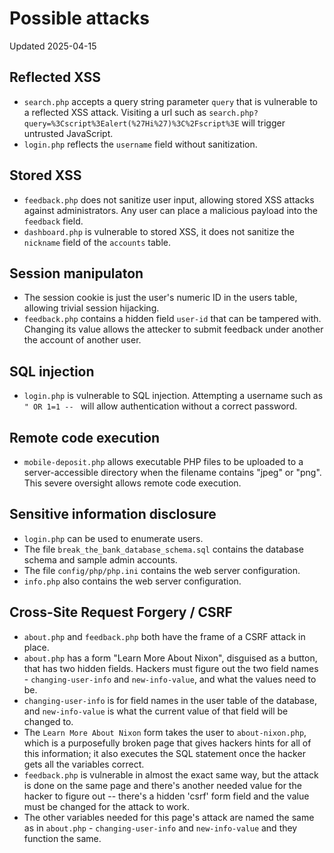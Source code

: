 # Possible attacks
Updated 2025-04-15

## Reflected XSS
* `search.php` accepts a query string parameter `query` that is vulnerable to a reflected XSS attack. Visiting a url such as `search.php?query=%3Cscript%3Ealert(%27Hi%27)%3C%2Fscript%3E` will trigger untrusted JavaScript.
* `login.php` reflects the `username` field without sanitization.

## Stored XSS
* `feedback.php` does not sanitize user input, allowing stored XSS attacks against administrators. Any user can place a malicious payload into the `feedback` field.
* `dashboard.php` is vulnerable to stored XSS, it does not sanitize the `nickname` field of the `accounts` table.

## Session manipulaton
* The session cookie is just the user's numeric ID in the users table, allowing trivial session hijacking.
* `feedback.php` contains a hidden field `user-id` that can be tampered with. Changing its value allows the attecker to submit feedback under another the account of another user.

## SQL injection
* `login.php` is vulnerable to SQL injection. Attempting a username such as `" OR 1=1 -- ` will allow authentication without a correct password.

## Remote code execution
* `mobile-deposit.php` allows executable PHP files to be uploaded to a server-accessible directory when the filename contains "jpeg" or "png". This severe oversight allows remote code execution.

## Sensitive information disclosure
* `login.php` can be used to enumerate users.
* The file `break_the_bank_database_schema.sql` contains the database schema and sample admin accounts.
* The file `config/php/php.ini` contains the web server configuration.
* `info.php` also contains the web server configuration.

## Cross-Site Request Forgery / CSRF
* `about.php` and `feedback.php` both have the frame of a CSRF attack in place.
* `about.php` has a form "Learn More About Nixon", disguised as a button, that has two hidden fields. Hackers must figure out the two field names - `changing-user-info` and `new-info-value`, and what the values need to be.
* `changing-user-info` is for field names in the user table of the database, and `new-info-value` is what the current value of that field will be changed to.
* The `Learn More About Nixon` form takes the user to `about-nixon.php`, which is a purposefully broken page that gives hackers hints for all of this information; it also executes the SQL statement once the hacker gets all the variables correct.
* `feedback.php` is vulnerable in almost the exact same way, but the attack is done on the same page and there's another needed value for the hacker to figure out -- there's a hidden 'csrf' form field and the value must be changed for the attack to work.
* The other variables needed for this page's attack are named the same as in `about.php` - `changing-user-info` and `new-info-value` and they function the same.
